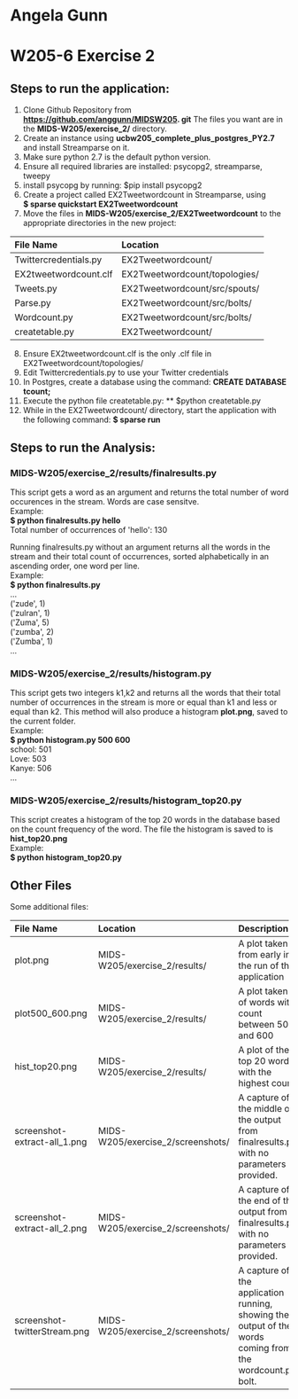 # Angela Gunn
# W205-6 Exercise 2


## Steps to run the application:
1) Clone Github Repository from **https://github.com/anggunn/MIDSW205.
git**
The files you want are in the **MIDS-W205/exercise_2/** directory.
2) Create an instance using **ucbw205_complete_plus_postgres_PY2.7** and install Streamparse on it.
3) Make sure python 2.7 is the default python version.
4) Ensure all required libraries are installed: psycopg2, streamparse, tweepy
5) install psycopg by running: $pip install psycopg2
6) Create a project called EX2Tweetwordcount in Streamparse, using  
**$ sparse quickstart EX2Tweetwordcount**
7) Move the files in **MIDS-W205/exercise_2/EX2Tweetwordcount** to the appropriate directories in the new project:

| File Name        | Location           |   
| :------------- |:-------------|   
| Twittercredentials.py      | EX2Tweetwordcount/ 
| EX2tweetwordcount.clf      | EX2Tweetwordcount/topologies/      |   
| Tweets.py | EX2Tweetwordcount/src/spouts/
| Parse.py | EX2Tweetwordcount/src/bolts/
| Wordcount.py | EX2Tweetwordcount/src/bolts/
| createtable.py | EX2Tweetwordcount/ 

8) Ensure EX2tweetwordcount.clf is the only .clf file in EX2Tweetwordcount/topologies/
9) Edit Twittercredentials.py to use your Twitter credentials
10) In Postgres, create a database using the command: **CREATE DATABASE tcount;**
11) Execute the python file createtable.py: ** $python createtable.py
12) While in the EX2Tweetwordcount/ directory, start the application with the following command: **$ sparse run**

## Steps to run the Analysis:

### MIDS-W205/exercise_2/results/finalresults.py
This script gets a word as an argument and returns the total number of word occurences in the stream. Words are case sensitve.  
Example:  
**$ python finalresults.py hello**  
Total number of occurrences of 'hello': 130

Running finalresults.py without an argument returns all the words in the stream and their total count of occurrences, sorted alphabetically in an ascending order, one word per line.  
Example:  
**$ python finalresults.py**  
...  
('zude', 1)  
('zulran', 1)  
('Zuma', 5)  
('zumba', 2)  
('Zumba', 1)  
...

### MIDS-W205/exercise_2/results/histogram.py
This script gets two integers k1,k2 and returns all the words that their total number of occurrences in the stream is more or equal than k1 and less or equal than k2.  This method will also produce a histogram **plot.png**, saved to the current folder.  
Example:  
**$ python histogram.py 500 600**  
school: 501  
Love: 503  
Kanye: 506  
...

### MIDS-W205/exercise_2/results/histogram_top20.py
This script creates a histogram of the top 20 words in the database based on the count frequency of the word. The file the histogram is saved to is **hist_top20.png**  
Example:  
**$ python histogram_top20.py**

## Other Files
Some additional files:  


| File Name  | Location | Description  |   
| :------------- |:-------------|:----------   |   
| plot.png      | MIDS-W205/exercise_2/results/ | A plot taken from early in the run of the application |   
| plot500_600.png      | MIDS-W205/exercise_2/results/      |   A plot taken of words with count between 500 and 600 |   
| hist_top20.png | MIDS-W205/exercise_2/results/ | A plot of the top 20 words with the highest count |   
| screenshot-extract-all_1.png | MIDS-W205/exercise_2/screenshots/ | A capture of the middle of the output from finalresults.py with no parameters provided. |   
| screenshot-extract-all_2.png | MIDS-W205/exercise_2/screenshots/ | A capture of the end of the output from finalresults.py with no parameters provided. |   
| screenshot-twitterStream.png | MIDS-W205/exercise_2/screenshots/ | A capture of the application running, showing the output of the words coming from the wordcount.py bolt. |   


